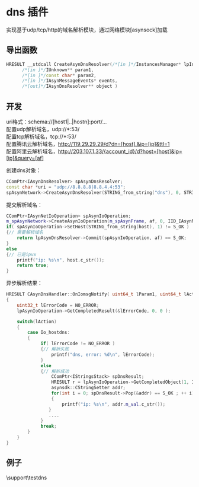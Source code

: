 # dns 插件  

实现基于udp/tcp/http的域名解析模块，通过网络模块[asynsock]加载

## 导出函数  
```c++  
HRESULT __stdcall CreateAsynDnsResolver(/*[in ]*/InstancesManager* lpInstancesManager,  
      /*[in ]*/IUnknown** param1,  
      /*[in ]*/const char* param2,  
      /*[in ]*/IAsynMessageEvents* events,  
      /*[out]*/IAsynDnsResolver** object )  
```  

## 开发  
uri格式：schema://[host1|..|hostn]:port/...  
配置udp解析域名，udp://\*:53/  
配置tcp解析域名，tcp://\*:53/  
配置腾讯云解析域名，http://119.29.29.29/d?dn=[host].&ip=[ip]&ttl=1  
配置阿里云解析域名，http://203.107.1.33/{account_id}/d?host=[host]&ip=[ip]&query=[af]  

创建dns对象：  
```c++  
CComPtr<IAsynDnsResolver> spAsynDnsResolver;
const char *uri = "udp://8.8.8.8|8.8.4.4:53";
spAsynNetwork->CreateAsynDnsResolver(STRING_from_string("dns"), 0, STRING_from_string(uri), 0, &spAsynDnsResolver);
```  

提交解析域名：  
```c++  
CComPtr<IAsynNetIoOperation> spAsynIoOperation;
m_spAsynNetwork->CreateAsynIoOperation(m_spAsynFrame, af, 0, IID_IAsynNetIoOperation, (void **)&spAsynIoOperation);
if( spAsynIoOperation->SetHost(STRING_from_string(host), 1) != S_OK )
{// 需要解析域名
    return lpAsynDnsResolver->Commit(spAsynIoOperation, af) == S_OK;
}
else
{// 已是ipvx
    printf("ip: %s\n", host.c_str());
    return true;
}
```  

异步解析结果：  
```c++  
HRESULT CAsynDnsHandler::OnIomsgNotify( uint64_t lParam1, uint64_t lAction, IAsynIoOperation *lpAsynIoOperation )
{
    uint32_t lErrorCode = NO_ERROR;
    lpAsynIoOperation->GetCompletedResult(&lErrorCode, 0, 0 );

    switch(lAction)
    {
        case Io_hostdns:
        {
             if( lErrorCode != NO_ERROR )
             {// 解析失败
                 printf("dns, error: %d\n", lErrorCode);
             }
             else
             {// 解析成功
                 CComPtr<IStringsStack> spDnsResult;
                 HRESULT r = lpAsynIoOperation->GetCompletedObject(1, IID_IStringsStack, (void **)&spDnsResult);
                 asynsdk::CStringSetter addr;
                 for(int i = 0; spDnsResult->Pop(&addr) == S_OK ; ++ i)
                 {
                     printf("ip: %s\n", addr.m_val.c_str());
                }
                ....
             }
             break;
        }
    }
}
```  

## 例子  
\support\testdns  